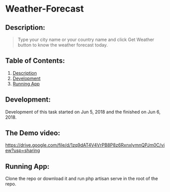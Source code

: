 # Weather-Forecast

## Description:

> Type your city name or your country name and click Get Weather button to know the weather forecast today.

## Table of Contents:

1.  [Description](#description)
1.  [Development](#development)
1.  [Running App](#running-app)

## Development:

Development of this task started on Jun 5, 2018 and the finished on Jun 6, 2018.

## The Demo video:

https://drive.google.com/file/d/1zq9dAT4V4VrPB8P8z6RxnxlymnQPJm0C/view?usp=sharing

## Running App:

Clone the repo or download it and run php artisan serve in the root of the repo.
